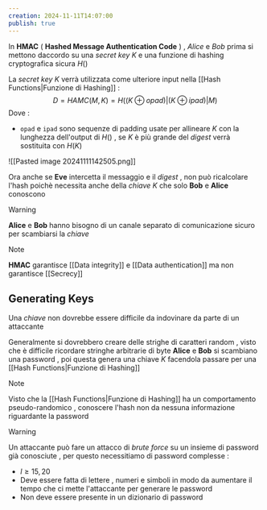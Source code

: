 ```yaml
---
creation: 2024-11-11T14:07:00
publish: true
---
```

In **HMAC** ( **Hashed Message Authentication Code** ) , *Alice* e *Bob* prima si mettono daccordo su una *secret key* $K$ e una funzione di hashing cryptografica sicura $H()$ 

La *secret key* $K$ verrà utilizzata come ulteriore input nella [[Hash Functions|Funzione di Hashing]] :
$$
D=HAMC(M,K) = H((K\oplus opad )|(K\oplus ipad)|M)
$$
Dove : 
+ `opad` e `ipad` sono sequenze di padding usate per allineare $K$ con la lunghezza dell'output di $H()$ , se $K$ è più grande del *digest* verrà sostituita con $H(K)$

![[Pasted image 20241111142505.png]]

Ora anche se **Eve** intercetta il messaggio e il *digest* , non può ricalcolare l'hash poichè necessita anche della *chiave* $K$ che solo **Bob** e **Alice** conoscono

>[!warning] 
>**Alice** e **Bob** hanno bisogno di un canale separato di comunicazione sicuro per scambiarsi la *chiave*

>[!note] 
>**HMAC** garantisce [[Data integrity]] e [[Data authentication]] ma non garantisce [[Secrecy]] 

## Generating Keys

Una *chiave* non dovrebbe essere difficile da indovinare da parte di un attaccante 

Generalmente si dovrebbero creare delle strighe di caratteri random , visto che è difficile ricordare stringhe arbitrarie di byte **Alice** e **Bob** si scambiano una password , poi questa genera una chiave $K$ facendola passare per una [[Hash Functions|Funzione di Hashing]] 

>[!note] 
>Visto che la [[Hash Functions|Funzione di Hashing]] ha un comportamento pseudo-randomico , conoscere l'hash non da nessuna informazione riguardante la password 

>[!warning] 
>
>Un attaccante può fare un attacco di *brute force* su un insieme di password già conosciute , per questo necessitiamo di password complesse :
>+ $l \ge 15,20$
>+ Deve essere fatta di lettere , numeri e simboli in modo da aumentare il tempo che ci mette l'attaccante per generare le password 
>+ Non deve essere presente in un dizionario di password 

